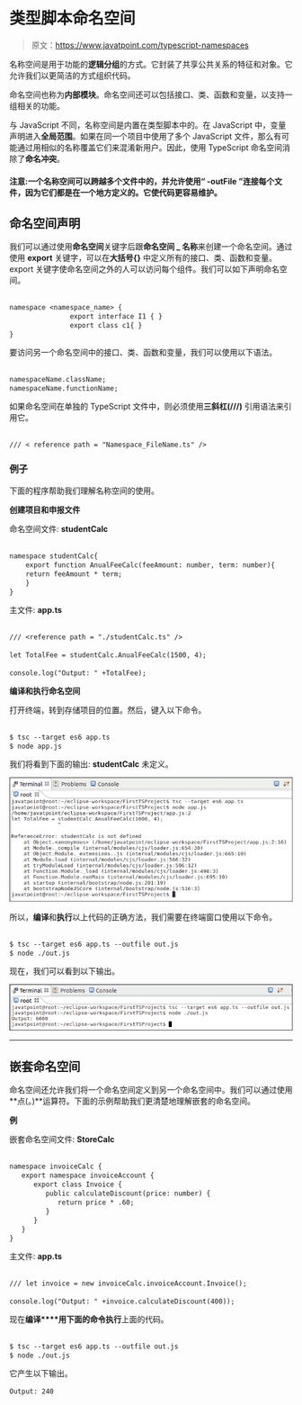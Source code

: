 # 类型脚本命名空间

> 原文：<https://www.javatpoint.com/typescript-namespaces>

名称空间是用于功能的**逻辑分组**的方式。它封装了共享公共关系的特征和对象。它允许我们以更简洁的方式组织代码。

命名空间也称为**内部模块**。命名空间还可以包括接口、类、函数和变量，以支持一组相关的功能。

与 JavaScript 不同，名称空间是内置在类型脚本中的。在 JavaScript 中，变量声明进入**全局范围**。如果在同一个项目中使用了多个 JavaScript 文件，那么有可能通过用相似的名称覆盖它们来混淆新用户。因此，使用 TypeScript 命名空间消除了**命名冲突**。

#### 注意:一个名称空间可以跨越多个文件中的，并允许使用“ -outFile ”连接每个文件，因为它们都是在一个地方定义的。它使代码更容易维护。

## 命名空间声明

我们可以通过使用**命名空间**关键字后跟**命名空间 _ 名称**来创建一个命名空间。通过使用 **export** 关键字，可以在**大括号{}** 中定义所有的接口、类、函数和变量。export 关键字使命名空间之外的人可以访问每个组件。我们可以如下声明命名空间。

```

namespace <namespace_name> {
               export interface I1 { }
               export class c1{ }
}

```

要访问另一个命名空间中的接口、类、函数和变量，我们可以使用以下语法。

```

namespaceName.className;
namespaceName.functionName;

```

如果命名空间在单独的 TypeScript 文件中，则必须使用**三斜杠(///)** 引用语法来引用它。

```

/// < reference path = "Namespace_FileName.ts" />

```

### 例子

下面的程序帮助我们理解名称空间的使用。

**创建项目和申报文件**

命名空间文件: **studentCalc**

```

namespace studentCalc{
	export function AnualFeeCalc(feeAmount: number, term: number){
	return feeAmount * term;
	}
}

```

主文件: **app.ts**

```

/// <reference path = "./studentCalc.ts" />

let TotalFee = studentCalc.AnualFeeCalc(1500, 4);

console.log("Output: " +TotalFee);

```

**编译和执行命名空间**

打开终端，转到存储项目的位置。然后，键入以下命令。

```

$ tsc --target es6 app.ts
$ node app.js

```

我们将看到下面的输出: **studentCalc** 未定义。

![TypeScript Namespaces](img/0bb36368e6da7ce7881979b4f9286066.png)

所以，**编译**和**执行**以上代码的正确方法，我们需要在终端窗口使用以下命令。

```

$ tsc --target es6 app.ts --outfile out.js
$ node ./out.js

```

现在，我们可以看到以下输出。

![TypeScript Namespaces](img/83215fecbacc900ec7b74105a7ab198c.png)

* * *

## 嵌套命名空间

命名空间还允许我们将一个命名空间定义到另一个命名空间中。我们可以通过使用**点(。)**运算符。下面的示例帮助我们更清楚地理解嵌套的命名空间。

**例**

嵌套命名空间文件: **StoreCalc**

```

namespace invoiceCalc { 
   export namespace invoiceAccount { 
      export class Invoice { 
         public calculateDiscount(price: number) { 
            return price * .60; 
         } 
      } 
   } 
}

```

主文件: **app.ts**

```

/// let invoice = new invoiceCalc.invoiceAccount.Invoice(); 

console.log("Output: " +invoice.calculateDiscount(400)); 
```

现在**编译****用下面的命令执行**上面的代码。

```

$ tsc --target es6 app.ts --outfile out.js
$ node ./out.js

```

它产生以下输出。

```
Output: 240

```